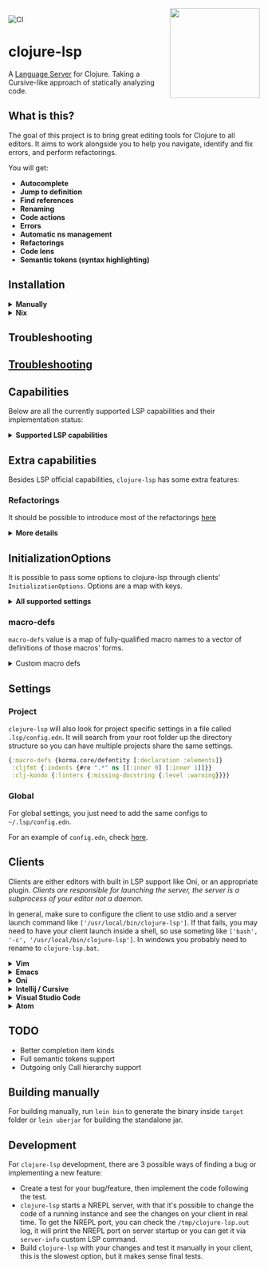 <img src="https://user-images.githubusercontent.com/7820865/103157675-3da6b700-4794-11eb-9771-d2da1dd9b7a7.png" width="180" align="right">

![CI](https://github.com/snoe/clojure-lsp/workflows/CI/badge.svg?branch=master)

# clojure-lsp

A [Language Server](https://microsoft.github.io/language-server-protocol/) for Clojure. Taking a Cursive-like approach of statically analyzing code.

## What is this?

The goal of this project is to bring great editing tools for Clojure to all editors.
It aims to work alongside you to help you navigate, identify and fix errors, and perform refactorings.

You will get:

- **Autocomplete**
- **Jump to definition**
- **Find references**
- **Renaming**
- **Code actions**
- **Errors**
- **Automatic ns management**
- **Refactorings**
- **Code lens**
- **Semantic tokens (syntax highlighting)**

## Installation

<details>
<summary><b>Manually</b></summary>

- You need `java` on your $PATH.
- Grab the latest `clojure-lsp` from github [LATEST](https://github.com/snoe/clojure-lsp/releases/latest)
- Place it in your $PATH with a chmod 755
- Follow the documentation for your editor's language client. See [Clients](#clients) below.

</details>

<details>
<summary><b>Nix</b></summary>

`clojure-lsp` is available in the [nixpkgs](https://github.com/NixOS/nixpkgs/blob/master/pkgs/development/tools/misc/clojure-lsp/default.nix):

```bash
nix-shell -p clojure-lsp
```

</details>

## Troubleshooting

## [Troubleshooting](docs/troubleshooting.md)

## Capabilities

Below are all the currently supported LSP capabilities and their implementation status:

<details>
<summary><b>Supported LSP capabilities</b></summary>

| capability                             | done | notes                                         |
| ----------                             | ---- | -----                                         |
| initialize                             | √    |                                               |
| initialized                            | √    |                                               |
| shutdown                               | √    |                                               |
| exit                                   | √    |                                               |
| $/cancelRequest                        |      |                                               |
| $/progress                             |      |                                               |
| window/showMessage                     | √    |                                               |
| window/showMessageRequest              |      |                                               |
| window/logMessage                      |      |                                               |
| window/workDoneProgress/create         |      |                                               |
| window/workDoneProgress/cancel         |      |                                               |
| telemetry/event                        |      |                                               |
| client/registerCapability              | √    |                                               |
| client/unregisterCapability            |      |                                               |
| workspace/workspaceFolders             |      |                                               |
| workspace/didChangeWorkspaceFolders    |      |                                               |
| workspace/didChangeConfiguration       | √    | Currently only log                            |
| workspace/configuration                |      |                                               |
| workspace/didChangeWatchedFiles        | √    |                                               |
| workspace/symbol                       | √    |                                               |
| workspace/executeCommand               | √    | See [Extra capabilities](#extra-capabilities) |
| workspace/applyEdit                    | √    | TextDocumentEdit and RenameFile only          |
| textDocument/didOpen                   | √    |                                               |
| textDocument/didChange                 | √    |                                               |
| textDocument/willSave                  |      |                                               |
| textDocument/willSaveWaitUntil         |      |                                               |
| textDocument/didSave                   | √    | Do nothing currently                          |
| textDocument/didClose                  | √    |                                               |
| textDocument/publishDiagnostics        | √    |                                               |
| textDocument/completion                | √    |                                               |
| completionItem/resolve                 | √    |                                               |
| textDocument/hover                     | √    |                                               |
| textDocument/signatureHelp             | X    | Implemented hard coded                        |
| textDocument/declaration               |      |                                               |
| textDocument/definition                | √    | TODO: Find java classes definition            |
| textDocument/typeDefinition            |      |                                               |
| textDocument/implementation            |      |                                               |
| textDocument/references                | √    |                                               |
| textDocument/documentHighlight         | √    |                                               |
| textDocument/documentSymbol            | √    |                                               |
| textDocument/codeAction                | √    |                                               |
| textDocument/codeLens                  | √    |                                               |
| codeLens/resolve                       | √    |                                               |
| textDocument/documentLink              |      |                                               |
| documentLink/resolve                   |      |                                               |
| textDocument/documentColor             |      |                                               |
| textDocument/colorPresentation         |      |                                               |
| textDocument/formatting                | √    |                                               |
| textDocument/rangeFormatting           | √    |                                               |
| textDocument/onTypeFormatting          |      |                                               |
| textDocument/rename                    | √    |                                               |
| textDocument/prepareRename             |      |                                               |
| textDocument/foldingRange              |      |                                               |
| textDocument/selectionRange            |      |                                               |
| textDocument/semanticTokens/full       | √    | Just `functions`, type' and `macros` ATM      |
| textDocument/semanticTokens/full/delta |      |                                               |
| textDocument/semanticTokens/range      | √    |                                               |
| workspace/semanticTokens/refresh       |      |                                               |
| textDocument/linkedEditingRange        |      |                                               |
| textDocument/prepareCallHierarchy      | √    |                                               |
| callHierarchy/incomingCalls            | √    |                                               |
| callHierarchy/outgoingCalls            |      |                                               |
| textDocument/moniker                   |      |                                               |
</details>

## Extra capabilities

Besides LSP official capabilities, `clojure-lsp` has some extra features:

### Refactorings

It should be possible to introduce most of the refactorings [here](https://github.com/clojure-emacs/clj-refactor.el/tree/master/examples)

<details>
  <summary><b>More details</b></summary>

Calling `executeCommand` with the following commands and additional args will notify the client with `applyEdit`.
All commands expect the first three args to be `[document-uri, line, column]` (eg `["file:///home/snoe/file.clj", 13, 11]`)

| done | command             | args                                          | notes                                |
| ---- | ------------------- | ----                                          | -----                                |
| √    | add-missing-libspec |                                               |                                      |
| √    | clean-ns            |                                               | :require sort and remove unused      |
| √    | cycle-coll          |                                               |                                      |
| √    | cycle-privacy       |                                               |                                      |
| √    | expand-let          |                                               |                                      |
| √    | extract-function    | `[document-uri, line, column, function-name]` |                                      |
| √    | inline-symbol       |                                               |                                      |
| √    | introduce-let       | `[document-uri, line, column, binding-name]`  |                                      |
| √    | move-to-let         | `[document-uri, line, column, binding-name]`  |                                      |
| √    | thread-first        |                                               |                                      |
| √    | thread-first-all    |                                               |                                      |
| √    | thread-last         |                                               |                                      |
| √    | thread-last-all     |                                               |                                      |
| √    | unwind-all          |                                               |                                      |
| √    | unwind-thread       |                                               |                                      |

See Vim client section for an example.

Emacs provides all those refactorings via [lsp-mode](https://emacs-lsp.github.io/lsp-mode/)  with the `lsp-clojure-` prefix.

Other clients might provide a higher level interface to `workspace/executeCommand` you need to pass the path, line and column numbers.

</details>

## InitializationOptions

It is possible to pass some options to clojure-lsp through clients' `InitializationOptions`. Options are a map with keys.

<details>
  <summary><b>All supported settings</b></summary>

`source-paths` value is a set of project-local directories to look for clj/cljc/cljs files. Default is `#{"src", "test"}`.

`ignore-classpath-directories` if true, will not consider clojure files within the directories specified by your classpath. This is needed, for instance, if your build puts artifacts into `resources` or `target` that you want lsp to ignore.

`use-metadata-for-privacy?` if true, will use `^:private` metadata for refactorings instead of `defn-`

`keep-require-at-start?` if true, will keep first require at the first line instead of inserting a new line before it.

`semantic-tokens?` if true or not present, will enable LSP semantic tokens server support for syntax highlighting. 

`show-docs-arity-on-same-line?` if true, will keep the arity on the same line of the function on hover, useful for Emacs users.

`auto-add-ns-to-new-files?` if true or not present, will automatically add the `ns` form in new files. 

`document-formatting?` if true or not present, document formatting is provided.

`document-range-formatting?` if true or not present, document range formatting is provided.

`dependency-scheme` by default, dependencies are linked with vim's `zipfile://<zipfile>::<innerfile>` scheme, however you can use a scheme of `jar` to get urls compatible with java's JarURLConnection. You can have the client make an lsp extension request of `clojure/dependencyContents` with the jar uri and the server will return the jar entry's contents. [Similar to java clients](https://github.com/redhat-developer/vscode-java/blob/a24945453092e1c39267eac9367c759a6c7b0497/src/extension.ts#L290-L298)

`cljfmt` json encoded configuration for https://github.com/weavejester/cljfmt

```clojure
:cljfmt 
  {:indents 
    {"#.*" [["block", 0]]
     "ns" [["inner", 0], ["inner", 1]]
     "and" [["inner", 0]]
     "or" [["inner", 0]]
     "are" [["inner", 0]]}}
```

`clj-kondo` (Experimental) -  `clojure-lsp` uses [clj-kondo](https://github.com/borkdude/clj-kondo) to lint code, so you can use here any `clj-kondo` configuration or just have your config file by project at `.clj-kondo/config.edn`, for more information about `clj-kondo` available configurations, check [here](https://github.com/borkdude/clj-kondo/blob/master/doc/config.md).

```clojure
:clj-kondo {:linters {:missing-docstring {:level :warning}}}
```
 
~`linters`~ (Deprecated in favor of `clj-kondo`) - some initial support for disabling diagnostics currently only this one that will suppress the unused alias warning and stop the require from being cleaned by `clean-ns`:

```clojure
 :linters {:unused-namespace {:exclude [clojure.data]}
           :unused-namespace-declarations #{"test/" "foo/bar"}}
```

`project-specs` - value is a vector containing a map of key/value pairs, for example:
```clojure
"initializationOptions": {
    "project-specs": [{
        "project-path": "deps.edn",
        "classpath-cmd": ["clj", "-Spath"]}]
    }
```
Note: You may also consider configuring project specs via the (optional) `.lsp/config.edn` file, i.e.,
```clojure
{:project-specs [{:project-path "deps.edn"
                  :classpath-cmd ["clj" "-Spath"]}]}
   ```
Each project-spec will add to the list of dependencies for lsp to crawl:
  - `:project-path` is the required filename used by your build tool (project.clj, build.boot, deps.edn, package.json, etc)
  - `:classpath-cmd` is the required vector of commands to get your project's classpath string (e.g. `["clj", "-Spath"]`)
  - `:env` optionally add environment variables to the classpath-cmd (e.g. `{"BOOT_FILE" "x.boot"}`)

</details>

### macro-defs

`macro-defs` value is a map of fully-qualified macro names to a vector of definitions of those macros' forms.

<details>
  <summary>Custom macro defs</summary>

#### Element definitions

An element represents one or more forms within a macro-def vector. They can be defined in two ways:

* A simple keyword, e.g. `:declaration`

* A map that includes the element type and options,
  e.g. `{:element :declaration, :tags ["unused" "local"], :signature ["next"]}`

#### Element types

Valid element definitions are:

  - `:declaration` This marks a symbol or keyword as a definition/declaration of
    a var in the current namespace.
    - In the simplest case, this element can be specified as the keyword
      `:declaration`.
    - You can customize the behavior of the declaration by making it a map.
      - e.g. `{:element :declaration, :tags ["unused" "local"], :signature ["next"]}`
      - `tags` are optional.
        - The `unused` tag supresses the "unused declaration" diagnostic, useful
          for `deftest` vars.
        - The `local` tag marks the var as private.
      - `signature` is optional. If the macro has `defn`-like bindings, this
        vector of movements should point to the parameter vector or the first
        var arg list form. Only `next` is supported right now.
    - e.g. `(my-defn- my-name "docstring" [& params] (count params))` =>
      `{my.ns/my-defn- [{"element": "declaration", "tags", ["local"],
      "signature": ["next" "next"]}]}`

  - `:bindings` This marks `let` and `for`-like bindings. `bound-elements` will have these bindings in their scope.
  - e.g. `(my-with-open [resource ()] ....)` => `{my.ns/my-with-open [:bindings :bound-elements]}`

  - `:function-params-and-bodies` This will parse function like forms that support optional var-args like `fn`.
    - e.g. `(myfn ([a] ...) ([b] ...)) (myfn [c] ...)` => `{my.ns/myfn [:function-params-and-bodies]}`

  - `:params` This marks a `defn` like parameter vector. `bound-elements` will have these parameters in their scope.
    - e.g. `(myfn [c] ...)` => `{my.ns/myfn [:params :bound-elements]}`

  - `:param` This marks a single `defn` like parameter. `bound-elements` will have these parameters in their scope.

  - `:elements` This will parse the rest of the elements in the macro form with the usual rules.
    - e.g. `(myif-let [answer (expr)] answer (log "no answer") "no answer")` =>
      `{my.ns/myif-let [:bindings :bound-element :elements]}`

  - `:element` This will parse a single element in the macro form with the usual
    rules.
    - In the simplest case, `:element` can be specified as the keyword
      `:element`. This will always parse a single element.
    - You can make the `:element` optional by making it a map that includes
      a predicate `pred` which will determine whether the current form is parsed
      as an `:element`, or if the `:element` should be skipped and the current
      form parsed as the next defined element.
    - For example, you can define an optional docstring element as `{:element
      :element, :pred :string}`, or an optional metadata map as `{:element
      :element, :pred :map}`.
    - `:element` can also describe repeated elements. For example,
      `{:element :element, :pred :string, :repeat true}` will parse 1 or more
      strings.
    - `:element` can also describe multiple elements of different types. This is
      useful, for example, if you have a macro like
      [`adzerk.env/def`](https://github.com/adzerk-oss/env#get) whose arguments
      are pairs of declarations and values:
      - `(adzerk.env/def FOO :required, BAR nil, BAZ "string")` =>
        `{adzerk.env/def [{:element [:declaration :element], :repeat true}]}`

  - `:bound-elements` This will parse the rest of the elements in the macro form with the usual rules but with any `bindings` or `params` in scope.

  - `:bound-element` This will parse a single element in the macro form with the usual rules but with any `bindings` or `params` in scope.

See https://github.com/snoe/clojure-lsp/blob/master/test/clojure_lsp/parser_test.clj for examples.

</details>

## Settings 

### Project

`clojure-lsp` will also look for project specific settings in a file called `.lsp/config.edn`. It will search from your root folder up the directory structure so you can have multiple projects share the same settings.

```clojure
{:macro-defs {korma.core/defentity [:declaration :elements]}
 :cljfmt {:indents {#re ".*" ns [[:inner 0] [:inner 1]]}}
 :clj-kondo {:linters {:missing-docstring {:level :warning}}}}
 ```

### Global

For global settings, you just need to add the same configs to `~/.lsp/config.edn`.

For an example of `config.edn`, check [here](https://github.com/ericdallo/dotfiles/blob/master/.lsp/config.edn).

## Clients

Clients are either editors with built in LSP support like Oni, or an appropriate plugin.
*Clients are responsible for launching the server, the server is a subprocess of your editor not a daemon.*

In general, make sure to configure the client to use stdio and a server launch command like `['/usr/local/bin/clojure-lsp']`.
If that fails, you may need to have your client launch inside a shell, so use someting like `['bash', '-c', '/usr/local/bin/clojure-lsp']`.
In windows you probably need to rename to `clojure-lsp.bat`.

<details>
  <summary><b>Vim</b></summary>

I prefer https://github.com/neoclide/coc.nvim but both http://github.com/autozimu/LanguageClient-neovim and https://github.com/prabirshrestha/vim-lsp work well.

See my [nvim/init.vim](https://github.com/snoe/dotfiles/blob/master/home/.vimrc) and [coc-settings.json](https://github.com/snoe/dotfiles/blob/master/home/.vim/coc-settings.json)

LanguageClient-neovim can be configure with:

Refactorings:
```vim

function! Expand(exp) abort
    let l:result = expand(a:exp)
    return l:result ==# '' ? '' : "file://" . l:result
endfunction

nnoremap <silent> crcc :call LanguageClient#workspace_executeCommand('cycle-coll', [Expand('%:p'), line('.') - 1, col('.') - 1])<CR>
nnoremap <silent> crth :call LanguageClient#workspace_executeCommand('thread-first', [Expand('%:p'), line('.') - 1, col('.') - 1])<CR>
nnoremap <silent> crtt :call LanguageClient#workspace_executeCommand('thread-last', [Expand('%:p'), line('.') - 1, col('.') - 1])<CR>
nnoremap <silent> crtf :call LanguageClient#workspace_executeCommand('thread-first-all', [Expand('%:p'), line('.') - 1, col('.') - 1])<CR>
nnoremap <silent> crtl :call LanguageClient#workspace_executeCommand('thread-last-all', [Expand('%:p'), line('.') - 1, col('.') - 1])<CR>
nnoremap <silent> crml :call LanguageClient#workspace_executeCommand('move-to-let', [Expand('%:p'), line('.') - 1, col('.') - 1, input('Binding name: ')])<CR>
nnoremap <silent> cril :call LanguageClient#workspace_executeCommand('introduce-let', [Expand('%:p'), line('.') - 1, col('.') - 1, input('Binding name: ')])<CR>
nnoremap <silent> crel :call LanguageClient#workspace_executeCommand('expand-let', [Expand('%:p'), line('.') - 1, col('.') - 1])<CR>
nnoremap <silent> cram :call LanguageClient#workspace_executeCommand('add-missing-libspec', [Expand('%:p'), line('.') - 1, col('.') - 1])<CR>
```

`initializationOptions` can be sent by setting:
`let g:LanguageClient_settingsPath=".lsp/settings.json"`

Project-local `.lsp/settings.json` would have content like:
```clojure
{"initializationOptions": {
   "source-paths": ["shared-src", "src", "test", "dashboard/src"],
   "macro-defs": {"project.macros/dofor": ["bindings", "bound-elements"]}}}
```
</details>

<details>
  <summary><b>Emacs</b></summary>

[lsp-mode](https://emacs-lsp.github.io/lsp-mode) has built in support for `clojure-lsp`. With `use-package`, add the following to your emacs config:

```elisp
(use-package lsp-mode
  :ensure t
  :hook ((clojure-mode . lsp)
         (clojurec-mode . lsp)
         (clojurescript-mode . lsp))
  :config
  ;; add paths to your local installation of project mgmt tools, like lein
  (setenv "PATH" (concat
                   "/usr/local/bin" path-separator
                   (getenv "PATH")))
  (dolist (m '(clojure-mode
               clojurec-mode
               clojurescript-mode
               clojurex-mode))
     (add-to-list 'lsp-language-id-configuration `(,m . "clojure")))
  (setq lsp-clojure-server-command '("bash" "-c" "clojure-lsp"))) ;; Optional: In case `clojure-lsp` is not in your PATH
```

Optionally you can add `lsp-ui` for UI feedback and `company-mode` for completion:

```elisp
(use-package lsp-ui
  :ensure t
  :commands lsp-ui-mode)

(use-package company-lsp
  :ensure t
  :commands company-lsp)
```

In `lsp-mode`, `lsp-clojure-server-command` variable is available to override the command to start the `clojure-lsp` server, might be necessary to do this on a Windows environment.

For more `lsp-mode` clojure settings, check [here](https://emacs-lsp.github.io/lsp-mode/page/lsp-clojure/)
</details>

<details>
  <summary><b>Oni</b></summary>

Seems to work reasonably well but couldn't get rename to work reliably https://github.com/onivim/oni

</details>

<details>
  <summary><b>Intellij / Cursive</b></summary>

https://github.com/gtache/intellij-lsp tested only briefly.

</details>

<details>
  <summary><b>Visual Studio Code</b></summary>

* Proof of concept: in the client-vscode directory in this repo.
* [Calva](https://github.com/BetterThanTomorrow/calva) extension includes clojure-lsp support.
</details>

<details>
  <summary><b>Atom</b></summary>

I tried making a client but my hello world attempt didn't seem to work. If someone wants to take this on, I'd be willing to package it here too.
</details>

## TODO

- Better completion item kinds
- Full semantic tokens support
- Outgoing only Call hierarchy support

## Building manually

For building manually, run `lein bin` to generate the binary inside `target` folder or `lein uberjar` for building the standalone jar.

## Development

For `clojure-lsp` development, there are 3 possible ways of finding a bug or implementing a new feature:
- Create a test for your bug/feature, then implement the code following the test.
- `clojure-lsp` starts a NREPL server, with that it's possible to change the code of a running instance and see the changes on your client in real time. To get the NREPL port, you can check the `/tmp/clojure-lsp.out` log, it will print the NREPL port on server startup or you can get it via `server-info` custom LSP command.
- Build `clojure-lsp` with your changes and test it manually in your client, this is the slowest option, but it makes sense final tests.
